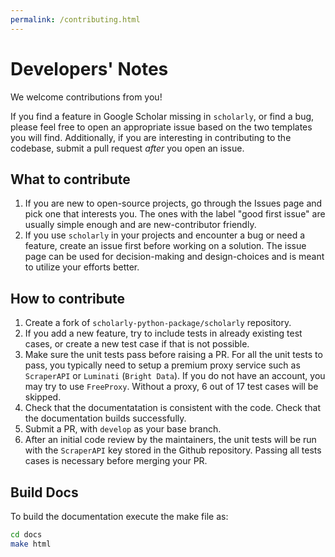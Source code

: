 ```yaml
---
permalink: /contributing.html
---
```


# Developers' Notes

We welcome contributions from you!

If you find a feature in Google Scholar missing in `scholarly`, or find a bug, please feel free to open an appropriate issue based on the two templates you will find.
Additionally, if you are interesting in contributing to the codebase, submit a pull request *after* you open an issue.

## What to contribute

1. If you are new to open-source projects, go through the Issues page and pick one that interests you. The ones with the label "good first issue" are usually simple enough and are new-contributor friendly.
2. If you use `scholarly` in your projects and encounter a bug or need a feature, create an issue first before working on a solution. The issue page can be used for decision-making and design-choices and is meant to utilize your efforts better.

## How to contribute

1. Create a fork of `scholarly-python-package/scholarly` repository.
2. If you add a new feature, try to include tests in already existing test cases, or create a new test case if that is not possible.
3. Make sure the unit tests pass before raising a PR. For all the unit tests to pass, you typically need to setup a premium proxy service such as `ScraperAPI` or `Luminati` (`Bright Data`). If you do not have an account, you may try to use `FreeProxy`. Without a proxy, 6 out of 17 test cases will be skipped.
4. Check that the documentatation is consistent with the code. Check that the documentation builds successfully.
5. Submit a PR, with `develop` as your base branch.
6. After an initial code review by the maintainers, the unit tests will be run with the `ScraperAPI` key stored in the Github repository. Passing all tests cases is necessary before merging your PR.


## Build Docs

To build the documentation execute the make file as:

```bash
cd docs
make html
```
